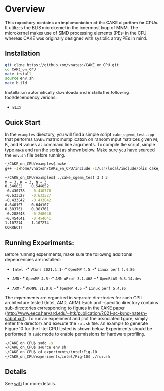 # Overview
This repository contains an implementation of the CAKE algorithm for CPUs. It utilizes the BLIS microkernel in the innermost loop of MMM. The microkernel makes use of SIMD processing elements (PEs) in the CPU whereas CAKE was originally designed with systolic array PEs in mind.

## Installation

```bash
git clone https://github.com/vnatesh/CAKE_on_CPU.git
cd CAKE_on_CPU
make install
source env.sh
make build
```

Installation automatically downloads and installs the following tool/dependency verions:

* `BLIS` 


## Quick Start

In the `examples` directory, you will find a simple script `cake_sgemm_test.cpp` that performs CAKE matrix multiplication on random input matrices given M, K, and N values as command line arguments. To compile the script, simple type `make` and run the script as shown below. Make sure you have sourced the `env.sh` file before running. 

```bash
~/CAKE_on_CPU/examples$ make
g++ -I/home/vnatesh/CAKE_on_CPU/include -I/usr/local/include/blis cake_sgemm_test.cpp -L/home/vnatesh/CAKE_on_CPU -lcake -o cake_sgemm_test

~/CAKE_on_CPU/examples$ ./cake_sgemm_test 3 3 3
M = 3, K = 3, N = 3
0.546852	0.546852
-0.430778	-0.430778
-0.633527	-0.633527
-0.433842	-0.433842
0.640107	0.640107
0.383761	0.383761
-0.208048	-0.208048
-0.454641	-0.454641
1.107274	1.107274
CORRECT!
```

## Running Experiments:

Before running experiments, make sure the following additional dependencies are installed:

* `Intel`
⋅⋅* `Vtune 2021.1.1` 
⋅⋅* `OpenMP 4.5` 
⋅⋅* `Linux perf 5.4.86` 

* `AMD` 
⋅⋅* `OpenMP 4.5` 
⋅⋅* `AMD uProf 3.4.468` 
⋅⋅* `OpenBLAS 0.3.14.dev` 

* `ARM` 
⋅⋅* `ARMPL 21.0.0` 
⋅⋅* `OpenMP 4.5` 
⋅⋅* `Linux perf 5.4.86` 

The experiments are organized in separate directories for each CPU architecture tested (Intel, AMD, ARM). Each arch-specific directory contains sub-directories corresponding to figures in the CAKE paper (<http://www.eecs.harvard.edu/~htk/publication/2021-sc-kung-natesh-sabot.pdf>). To run an experiment and plot the associated figure, simply enter the directory and execute the `run.sh` file. An example to generate Figure 10 for the Intel CPU tested is shown below. Experiments should be performed in `sudo` mode to enable permissions for hardware profiling.

```bash
~/CAKE_on_CPU$ sudo -s
~/CAKE_on_CPU$ source env.sh
~/CAKE_on_CPU$ cd experiments/intel/Fig-10
~/CAKE_on_CPU/experiments/intel/Fig-10$ ./run.sh
```

## Details
See [wiki](https://github.com/vnatesh/CAKE_on_CPU/wiki) for more details.

<!-- <p align = "center">
<img  src="https://github.com/vnatesh/maestro/blob/master/images/cake_diagram.png" width="500">
</p>
 -->


